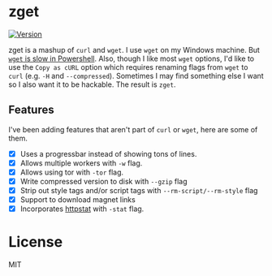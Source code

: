 # zget

<a href="https://github.com/schollz/zget/releases/latest"><img src="https://img.shields.io/badge/version-v1.1.0-brightgreen.svg?style=flat-square" alt="Version"></a>

zget is a mashup of `curl` and `wget`. I use `wget` on my Windows machine. But [`wget` is slow in Powershell](https://stackoverflow.com/questions/28682642/powershell-why-is-using-invoke-webrequest-much-slower-than-a-browser-download). Also, though I like most `wget` options, I'd like to use the `Copy as cURL` option which requires renaming flags from `wget` to `curl` (e.g. `-H` and `--compressed`). Sometimes I may find something else I want so I also want it to be hackable. The result is `zget`.

## Features

I've been adding features that aren't part of `curl` or `wget`, here are some of them.

- [x] Uses a progressbar instead of showing tons of lines.
- [x] Allows multiple workers with `-w` flag.
- [x] Allows using tor with `-tor` flag.
- [x] Write compressed version to disk with `--gzip` flag
- [x] Strip out style tags and/or script tags with `--rm-script/--rm-style` flag
- [x] Support to download magnet links 
- [x] Incorporates [httpstat](https://github.com/davecheney/httpstat) with `-stat` flag.

# License 

MIT
